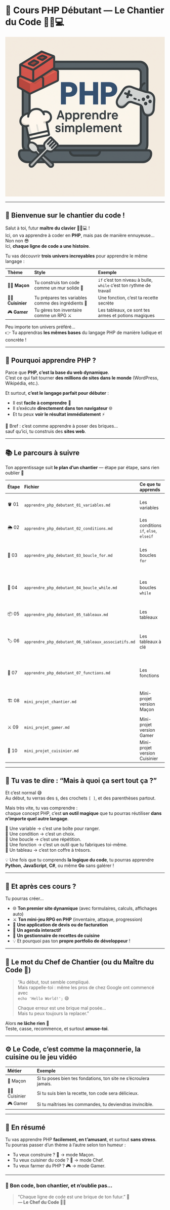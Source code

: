 # 🚀 Cours PHP Débutant — Le Chantier du Code 👷‍♂️💻  

![Logo du projet](logo.PNG)

---

## 👋 Bienvenue sur le chantier du code !

Salut à toi, futur **maître du clavier** 🧙‍♂️💻 !  
Ici, on va apprendre à coder en **PHP**, mais pas de manière ennuyeuse...  
Non non 😎  
Ici, **chaque ligne de code a une histoire**.

Tu vas découvrir **trois univers incroyables** pour apprendre le même langage :

| Thème | Style | Exemple |
|:--|:--|:--|
| 👷‍♂️ **Maçon** | Tu construis ton code comme un mur solide 🧱 | `if` c’est ton niveau à bulle, `while` c’est ton rythme de travail |
| 👨‍🍳 **Cuisinier** | Tu prépares tes variables comme des ingrédients 🍳 | Une fonction, c’est ta recette secrète |
| 🎮 **Gamer** | Tu gères ton inventaire comme un RPG ⚔️ | Les tableaux, ce sont tes armes et potions magiques |

Peu importe ton univers préféré…  
👉 Tu apprendras **les mêmes bases** du langage PHP de manière ludique et concrète !

---

## 🧱 Pourquoi apprendre PHP ?

Parce que **PHP, c’est la base du web dynamique**.  
C’est ce qui fait tourner **des millions de sites dans le monde** (WordPress, Wikipédia, etc.).  

Et surtout, **c’est le langage parfait pour débuter** :
- Il est **facile à comprendre** 🧠  
- Il s’exécute **directement dans ton navigateur** 🌐  
- Et tu peux **voir le résultat immédiatement** ⚡  

💬 Bref : c’est comme apprendre à poser des briques…  
sauf qu’ici, tu construis des **sites web**.

---

## 📚 Le parcours à suivre

Ton apprentissage suit **le plan d’un chantier** — étape par étape, sans rien oublier 🧰  

| Étape | Fichier | Ce que tu apprends | Thème possible |
|:--|:--|:--|:--|
| 🪣 01 | `apprendre_php_debutant_01_variables.md` | Les variables | 👷 Le maçon qui range ses outils |
| 🌦️ 02 | `apprendre_php_debutant_02_conditions.md` | Les conditions `if`, `else`, `elseif` | 👨‍🍳 Le chef qui goûte avant de servir |
| 🔁 03 | `apprendre_php_debutant_03_boucle_for.md` | Les boucles `for` | 🎮 Le joueur qui attaque 10 fois d’affilée |
| 🔄 04 | `apprendre_php_debutant_04_boucle_while.md` | Les boucles `while` | 👷 Le maçon qui travaille tant que le mur n’est pas fini |
| 📦 05 | `apprendre_php_debutant_05_tableaux.md` | Les tableaux | 🎮 Le sac d’inventaire du héros |
| 🏷️ 06 | `apprendre_php_debutant_06_tableaux_associatifs.md` | Les tableaux à clé | 👨‍🍳 Le cuisinier qui étiquette ses ingrédients |
| 🔧 07 | `apprendre_php_debutant_07_functions.md` | Les fonctions | 👷 L’artisan qui crée ses propres outils |
| 🏗️ 08 | `mini_projet_chantier.md` | Mini-projet version Maçon | 🧱 Ton premier catalogue de matériaux |
| ⚔️ 09 | `mini_projet_gamer.md` | Mini-projet version Gamer | 🎮 Ton inventaire de jeu RPG |
| 🍳 10 | `mini_projet_cuisinier.md` | Mini-projet version Cuisinier | 👨‍🍳 Ton menu de recettes PHP |

---

## 🧠 Tu vas te dire : “Mais à quoi ça sert tout ça ?”

Et c’est normal 😅  
Au début, tu verras des `$`, des crochets `[ ]`, et des parenthèses partout.  

Mais très vite, tu vas comprendre :  
chaque concept PHP, c’est **un outil magique** que tu pourras réutiliser **dans n’importe quel autre langage**.

🧩 Une variable → c’est une boîte pour ranger.  
🧩 Une condition → c’est un choix.  
🧩 Une boucle → c’est une répétition.  
🧩 Une fonction → c’est un outil que tu fabriques toi-même.  
🧩 Un tableau → c’est ton coffre à trésors.  

💡 Une fois que tu comprends **la logique du code**, tu pourras apprendre **Python**, **JavaScript**, **C#**, ou même **Go** sans galérer !

---

## 🚀 Et après ces cours ?

Tu pourras créer…

- 🌐 **Ton premier site dynamique** (avec formulaires, calculs, affichages auto)
- ⚔️ **Ton mini-jeu RPG en PHP** (inventaire, attaque, progression)
- 🧮 **Une application de devis ou de facturation**
- 📅 **Un agenda interactif**
- 🍕 **Un gestionnaire de recettes de cuisine**
- 💡 Et pourquoi pas ton **propre portfolio de développeur** !

---

## 💬 Le mot du Chef de Chantier (ou du Maître du Code 🧱)

> “Au début, tout semble compliqué.  
> Mais rappelle-toi : même les pros de chez Google ont commencé avec  
> `echo 'Hello World!';` 😄  
>
> Chaque erreur est une brique mal posée…  
> Mais tu peux toujours la replacer.”

Alors **ne lâche rien** 💪  
Teste, casse, recommence, et surtout **amuse-toi**.

---

## ⚙️ Le Code, c’est comme la maçonnerie, la cuisine ou le jeu vidéo

| Métier | Exemple |
|:--|:--|
| 👷 Maçon | Si tu poses bien tes fondations, ton site ne s’écroulera jamais. |
| 👨‍🍳 Cuisinier | Si tu suis bien la recette, ton code sera délicieux. |
| 🎮 Gamer | Si tu maîtrises les commandes, tu deviendras invincible. |

---

## 🌟 En résumé

Tu vas apprendre PHP **facilement, en t’amusant**, et surtout **sans stress**.  
Tu pourras passer d’un thème à l’autre selon ton humeur :
- Tu veux construire ? 🧱 → mode Maçon.  
- Tu veux cuisiner du code ? 🍳 → mode Chef.  
- Tu veux farmer du PHP ? 🎮 → mode Gamer.  

---

### 🙌 Bon code, bon chantier, et n’oublie pas…

> “Chaque ligne de code est une brique de ton futur.” 🚀  
> **— Le Chef du Code 👷‍♂️**

